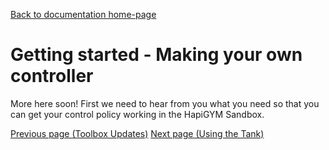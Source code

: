 [Back to documentation home-page](https://github.com/HAPiWEC/HAPiGYM_docs/blob/main/README.md)

# Getting started - Making your own controller

More here soon! First we need to hear from you what you need so that you can get your control policy working in the HapiGYM Sandbox.

[Previous page (Toolbox Updates)](https://github.com/HAPiWEC/HAPiGYM_docs/blob/main/Pages/Getting-started/4-Toolbox-updates.md)
[Next page (Using the Tank)](https://github.com/HAPiWEC/HAPiGYM_docs/blob/main/Pages/Getting-started/6-Using-the-Tank.md)
